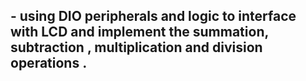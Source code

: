 ## - using DIO peripherals and logic to interface with LCD and implement the summation, subtraction , multiplication and division operations .
